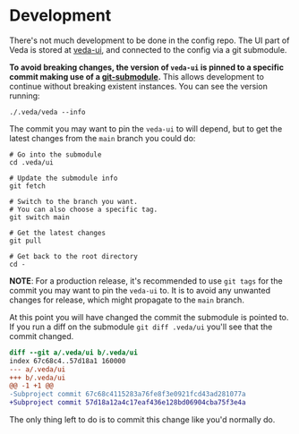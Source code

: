 # Development
There's not much development to be done in the config repo. The UI part of Veda is stored at [veda-ui](https://github.com/NASA-IMPACT/veda-ui), and connected to the config via a git submodule.

**To avoid breaking changes, the version of `veda-ui` is pinned to a specific commit making use of a [git-submodule](https://www.atlassian.com/git/tutorials/git-submodule).** This allows development to continue without breaking existent instances.
You can see the version running:
```
./.veda/veda --info
```

The commit you may want to pin the `veda-ui` to will depend, but to get the latest changes from the `main` branch you could do:
```
# Go into the submodule
cd .veda/ui

# Update the submodule info
git fetch

# Switch to the branch you want.
# You can also choose a specific tag.
git switch main

# Get the latest changes
git pull

# Get back to the root directory
cd -
```

<b>NOTE</b>: For a production release, it's recommended to use `git tags` for the commit you may want to pin the `veda-ui` to. It is to avoid any unwanted changes for release, which might propagate to the `main` branch.

At this point you will have changed the commit the submodule is pointed to.  
If you run a diff on the submodule `git diff .veda/ui` you'll see that the commit changed.
```diff
diff --git a/.veda/ui b/.veda/ui
index 67c68c4..57d18a1 160000
--- a/.veda/ui
+++ b/.veda/ui
@@ -1 +1 @@
-Subproject commit 67c68c4115283a76fe8f3e0921fcd43ad281077a
+Subproject commit 57d18a12a4c17eaf436e128bd06904cba75f3e4a
```

The only thing left to do is to commit this change like you'd normally do.
